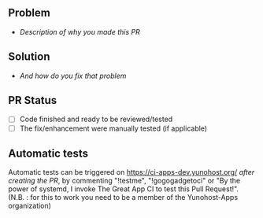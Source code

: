 ## Problem

- *Description of why you made this PR*

## Solution

- *And how do you fix that problem*

## PR Status

- [ ] Code finished and ready to be reviewed/tested
- [ ] The fix/enhancement were manually tested (if applicable)

## Automatic tests

Automatic tests can be triggered on <https://ci-apps-dev.yunohost.org/> *after creating the PR*, by commenting "!testme", "!gogogadgetoci" or "By the power of systemd, I invoke The Great App CI to test this Pull Request!". (N.B. : for this to work you need to be a member of the Yunohost-Apps organization)
